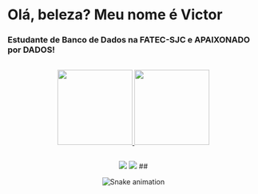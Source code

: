 <h1>Olá, beleza? Meu nome é Victor</h1>
<h3>Estudante de Banco de Dados na FATEC-SJC e APAIXONADO por DADOS!</h3>

##

<div align="center">
  <a href="https://github.com/victornaca">
  <img height="150em" src="https://github-readme-stats.vercel.app/api?username=sarahcardoso1&show_icons=true&theme=onedark&hide_border=false&title_color=blue&include_all_commits=true&count_private=true"/>
  <img height="150em" src="https://github-readme-stats.vercel.app/api/top-langs/?username=sarahcardoso1&layout=compact&langs_count=7&theme=onedark&title_color=pink"/>
</div>

##

<div align="center"> 
  <a href=https://www.instagram.com/victor.naca/" target="_blank"><img src="https://img.shields.io/badge/Instagram-E4405F?style=for-the-badge&logo=instagram&logoColor=white"></a>
  <a href="https://www.linkedin.com/in/victor-fernandes-1a61a917b/" target="_blank"><img src="https://img.shields.io/badge/-LinkedIn-%230077B5?style=for-the-badge&logo=linkedin&logoColor=white" target="_blank"></a> 
##

  ![Snake animation](https://github.com/thekauej/thekauej/blob/output/github-contribution-grid-snake.svg)

<!--
**thekauej/thekauej** is a ✨ _special_ ✨ repository because its `README.md` (this file) appears on your GitHub profile.

Here are some ideas to get you started:

- 🔭 I’m currently working on ...
- 🌱 I’m currently learning ...
- 👯 I’m looking to collaborate on ...
- 🤔 I’m looking for help with ...
- 💬 Ask me about ...
- 📫 How to reach me: ...
- 😄 Pronouns: ...
- ⚡ Fun fact: ...
-->
